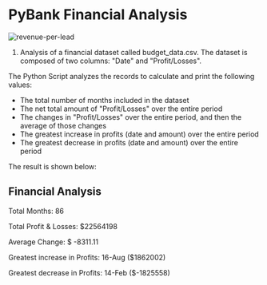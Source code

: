 # PyBank Financial Analysis
![revenue-per-lead](https://user-images.githubusercontent.com/126130532/230037211-5115de50-9f1f-44f7-8c7f-b15215fd73b7.png)

1. Analysis of a financial dataset called budget_data.csv. The dataset is composed of two columns: "Date" and "Profit/Losses".

The Python Script analyzes the records to calculate and print the following values:

- The total number of months included in the dataset
- The net total amount of "Profit/Losses" over the entire period
- The changes in "Profit/Losses" over the entire period, and then the average of those changes
- The greatest increase in profits (date and amount) over the entire period
- The greatest decrease in profits (date and amount) over the entire period

The result is shown below:


Financial Analysis
---------------------------------------------
Total Months: 86

Total Profit & Losses: $22564198

Average Change: $ -8311.11

Greatest increase in Profits: 16-Aug ($1862002)

Greatest decrease in Profits: 14-Feb ($-1825558)
